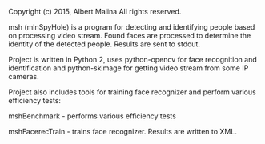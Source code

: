 Copyright (c) 2015, Albert Malina
All rights reserved.

msh (mlnSpyHole) is a program for detecting and identifying people based 
on processing video stream. Found faces are processed to determine the identity
of the detected people. Results are sent to stdout.

Project is written in Python 2, uses python-opencv for face recognition 
and identification and python-skimage for getting video stream from some 
IP cameras.

Project also includes tools for training face recognizer 
and perform various efficiency tests:

mshBenchmark - performs various efficiency tests

mshFacerecTrain - trains face recognizer. Results are written to XML.
